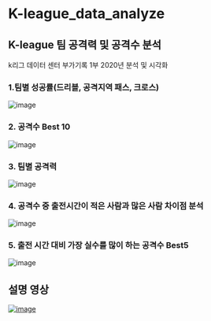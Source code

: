 # K-league_data_analyze
## K-league 팀 공격력 및 공격수 분석
k리그 데이터 센터 부가기록 1부 2020년 분석 및 시각화
### 1.팀별 성공률(드리블, 공격지역 패스, 크로스)
![image](https://user-images.githubusercontent.com/54983139/202384623-77e2ba7d-f6f1-4ea1-b62d-c9953f3ef155.png)
### 2. 공격수 Best 10
![image](https://user-images.githubusercontent.com/54983139/202384692-40eca9ca-edd4-40c9-9a54-347df0cd9ca1.png)
### 3. 팀별 공격력
![image](https://user-images.githubusercontent.com/54983139/202384946-0417f6ca-8874-4fc3-83c5-17cd2de803cd.png)
### 4. 공격수 중 출전시간이 적은 사람과 많은 사람 차이점 분석
![image](https://user-images.githubusercontent.com/54983139/202386388-95d76d63-899f-471b-bf77-890e0ad54c83.png)
### 5. 출전 시간 대비 가장 실수를 많이 하는 공격수 Best5
![image](https://user-images.githubusercontent.com/54983139/202386672-b492430a-0279-4d91-9e7f-2d877d61e1d8.png)
## 설명 영상
[![image](https://user-images.githubusercontent.com/54983139/202383439-2d722399-edc0-4c93-9c0f-2329395ebdd8.png)](https://youtu.be/scTmiipidiI)
